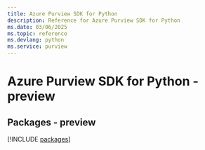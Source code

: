 ```yaml
---
title: Azure Purview SDK for Python
description: Reference for Azure Purview SDK for Python
ms.date: 03/06/2025
ms.topic: reference
ms.devlang: python
ms.service: purview
---
```

# Azure Purview SDK for Python - preview
## Packages - preview
[!INCLUDE [packages](purview-index.md)]